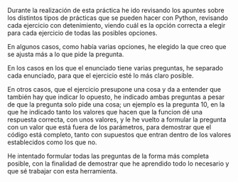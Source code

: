 Durante la realización de esta práctica he ido revisando los apuntes sobre los distintos tipos de prácticas que se pueden hacer con Python, revisando cada ejercicio con detenimiento, viendo cuál es la opción correcta a elegir para cada ejercicio de todas las posibles opciones.

En algunos casos, como había varias opciones, he elegido la que creo que se ajusta más a lo que pide la pregunta. 

En los casos en los que el enunciado tiene varias preguntas, he separado cada enunciado, para que el ejercicio esté lo más claro posible.

En otros casos, que el ejercicio presupone una cosa y da a entender que también hay que indicar lo opuesto, he indicado ambas preguntas a pesar de que la pregunta solo pide una cosa; un ejemplo es la pregunta 10, en la que he indicado tanto los valores que hacen que la funcion dé una respuesta correcta, con unos valores, y le he vuelto a formular la pregunta con un valor que está fuera de los parámetros, para demostrar que el código está completo, tanto con supuestos que entran dentro de los valores establecidos como los que no.

He intentado formular todas las preguntas de la forma más completa posible, con la finalidad de demostrar que he aprendido todo lo necesario y que sé trabajar con esta herramienta. 
